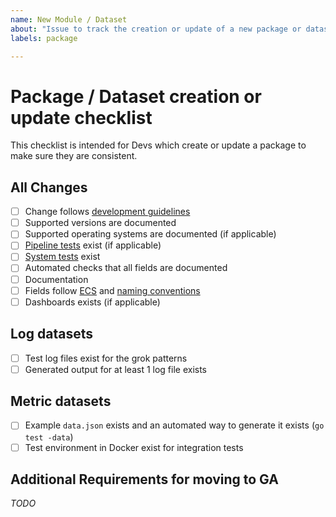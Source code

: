 ```yaml
---
name: New Module / Dataset
about: "Issue to track the creation or update of a new package or dataset."
labels: package

---
```


# Package / Dataset creation or update checklist

This checklist is intended for Devs which create or update a package to make sure they are consistent.

## All Changes

* [ ] Change follows [development guidelines](https://github.com/elastic/integrations/tree/master/doc/development/guidelines)
* [ ] Supported versions are documented
* [ ] Supported operating systems are documented (if applicable)
* [ ] [Pipeline tests](https://github.com/elastic/elastic-package/blob/master/docs/howto/pipeline_testing.md) exist (if applicable)
* [ ] [System tests](https://github.com/elastic/elastic-package/blob/master/docs/howto/system_testing.md) exist
* [ ] Automated checks that all fields are documented
* [ ] Documentation
* [ ] Fields follow [ECS](https://github.com/elastic/ecs) and [naming conventions](https://www.elastic.co/guide/en/beats/devguide/master/event-conventions.html)
* [ ] Dashboards exists (if applicable)

## Log datasets

* [ ] Test log files exist for the grok patterns
* [ ] Generated output for at least 1 log file exists

## Metric datasets

* [ ] Example `data.json` exists and an automated way to generate it exists (`go test -data`)
* [ ] Test environment in Docker exist for integration tests

## Additional Requirements for moving to GA

_TODO_

